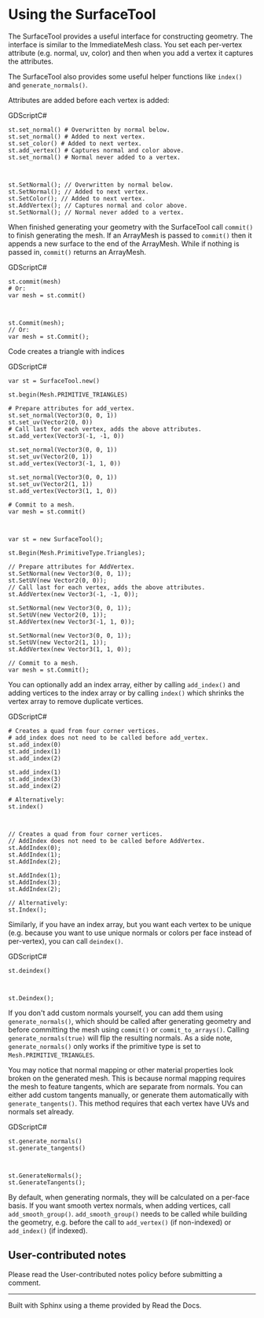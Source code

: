 # Using the SurfaceTool

The SurfaceTool provides a useful interface for constructing geometry. The
interface is similar to the ImmediateMesh class. You set each per-vertex
attribute (e.g. normal, uv, color) and then when you add a vertex it captures
the attributes.

The SurfaceTool also provides some useful helper functions like `index()` and
`generate_normals()`.

Attributes are added before each vertex is added:

GDScriptC#

    
    
    st.set_normal() # Overwritten by normal below.
    st.set_normal() # Added to next vertex.
    st.set_color() # Added to next vertex.
    st.add_vertex() # Captures normal and color above.
    st.set_normal() # Normal never added to a vertex.
    
    
    
    st.SetNormal(); // Overwritten by normal below.
    st.SetNormal(); // Added to next vertex.
    st.SetColor(); // Added to next vertex.
    st.AddVertex(); // Captures normal and color above.
    st.SetNormal(); // Normal never added to a vertex.
    

When finished generating your geometry with the SurfaceTool call `commit()` to
finish generating the mesh. If an ArrayMesh is passed to `commit()` then it
appends a new surface to the end of the ArrayMesh. While if nothing is passed
in, `commit()` returns an ArrayMesh.

GDScriptC#

    
    
    st.commit(mesh)
    # Or:
    var mesh = st.commit()
    
    
    
    st.Commit(mesh);
    // Or:
    var mesh = st.Commit();
    

Code creates a triangle with indices

GDScriptC#

    
    
    var st = SurfaceTool.new()
    
    st.begin(Mesh.PRIMITIVE_TRIANGLES)
    
    # Prepare attributes for add_vertex.
    st.set_normal(Vector3(0, 0, 1))
    st.set_uv(Vector2(0, 0))
    # Call last for each vertex, adds the above attributes.
    st.add_vertex(Vector3(-1, -1, 0))
    
    st.set_normal(Vector3(0, 0, 1))
    st.set_uv(Vector2(0, 1))
    st.add_vertex(Vector3(-1, 1, 0))
    
    st.set_normal(Vector3(0, 0, 1))
    st.set_uv(Vector2(1, 1))
    st.add_vertex(Vector3(1, 1, 0))
    
    # Commit to a mesh.
    var mesh = st.commit()
    
    
    
    var st = new SurfaceTool();
    
    st.Begin(Mesh.PrimitiveType.Triangles);
    
    // Prepare attributes for AddVertex.
    st.SetNormal(new Vector3(0, 0, 1));
    st.SetUV(new Vector2(0, 0));
    // Call last for each vertex, adds the above attributes.
    st.AddVertex(new Vector3(-1, -1, 0));
    
    st.SetNormal(new Vector3(0, 0, 1));
    st.SetUV(new Vector2(0, 1));
    st.AddVertex(new Vector3(-1, 1, 0));
    
    st.SetNormal(new Vector3(0, 0, 1));
    st.SetUV(new Vector2(1, 1));
    st.AddVertex(new Vector3(1, 1, 0));
    
    // Commit to a mesh.
    var mesh = st.Commit();
    

You can optionally add an index array, either by calling `add_index()` and
adding vertices to the index array or by calling `index()` which shrinks the
vertex array to remove duplicate vertices.

GDScriptC#

    
    
    # Creates a quad from four corner vertices.
    # add_index does not need to be called before add_vertex.
    st.add_index(0)
    st.add_index(1)
    st.add_index(2)
    
    st.add_index(1)
    st.add_index(3)
    st.add_index(2)
    
    # Alternatively:
    st.index()
    
    
    
    // Creates a quad from four corner vertices.
    // AddIndex does not need to be called before AddVertex.
    st.AddIndex(0);
    st.AddIndex(1);
    st.AddIndex(2);
    
    st.AddIndex(1);
    st.AddIndex(3);
    st.AddIndex(2);
    
    // Alternatively:
    st.Index();
    

Similarly, if you have an index array, but you want each vertex to be unique
(e.g. because you want to use unique normals or colors per face instead of
per-vertex), you can call `deindex()`.

GDScriptC#

    
    
    st.deindex()
    
    
    
    st.Deindex();
    

If you don't add custom normals yourself, you can add them using
`generate_normals()`, which should be called after generating geometry and
before committing the mesh using `commit()` or `commit_to_arrays()`. Calling
`generate_normals(true)` will flip the resulting normals. As a side note,
`generate_normals()` only works if the primitive type is set to
`Mesh.PRIMITIVE_TRIANGLES`.

You may notice that normal mapping or other material properties look broken on
the generated mesh. This is because normal mapping requires the mesh to
feature tangents, which are separate from normals. You can either add custom
tangents manually, or generate them automatically with `generate_tangents()`.
This method requires that each vertex have UVs and normals set already.

GDScriptC#

    
    
    st.generate_normals()
    st.generate_tangents()
    
    
    
    st.GenerateNormals();
    st.GenerateTangents();
    

By default, when generating normals, they will be calculated on a per-face
basis. If you want smooth vertex normals, when adding vertices, call
`add_smooth_group()`. `add_smooth_group()` needs to be called while building
the geometry, e.g. before the call to `add_vertex()` (if non-indexed) or
`add_index()` (if indexed).

## User-contributed notes

Please read the User-contributed notes policy before submitting a comment.

* * *

Built with Sphinx using a theme provided by Read the Docs.

